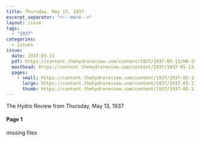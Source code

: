 ```yaml
---
title: Thursday, May 13, 1937
excerpt_separator: "<!--more-->"
layout: issue
tags:
  - "1937"
categories:
  - issues
issue:
  date: 1937-05-13
  pdf: https://content.thehydroreview.com/content/1937/1937-05-13/HR-1937-05-13.pdf
  masthead: https://content.thehydroreview.com/content/1937/1937-05-13/masthead/HR-1937-05-13.jpg
  pages:
    - small: https://content.thehydroreview.com/content/1937/1937-05-13/small/HR-1937-05-13-01.jpg
      large: https://content.thehydroreview.com/content/1937/1937-05-13/large/HR-1937-05-13-01.jpg
      thumb: https://content.thehydroreview.com/content/1937/1937-05-13/thumbnails/HR-1937-05-13-01.jpg
---
```


The Hydro Review from Thursday, May 13, 1937

<!--more-->

<h4>Page 1</h4>
<p>missing files </p></p>
